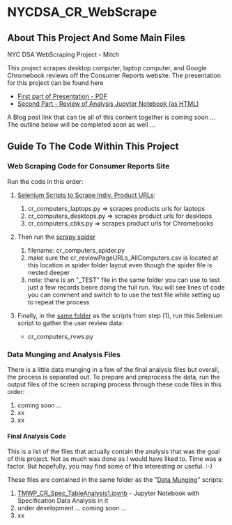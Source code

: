 # NYCDSA_CR_WebScrape

## About This Project And Some Main Files

NYC DSA WebScraping Project - Mitch

This project scrapes desktop computer, laptop computer, and Google Chromebook reviews off the Consumer Reports website.  The presentation for this project can be found here

- [First part of Presentation - PDF](https://github.com/TheMitchWorksPro/NYCDSA_CR_WebScrape/blob/master/Adventures%20in%20Data%20Munging.pdf)
- [Second Part - Review of Analysis Jupyter Notebook (as HTML)](http://htmlpreview.github.io/?https://github.com/TheMitchWorksPro/NYCDSA_CR_WebScrape/blob/master/TMWP_CR_Spec_TableAnalysis1.html)

A Blog post link that can tie all of this content together is coming soon ...  The outline below will be completed soon as well ...

## Guide To The Code Within This Project
### Web Scraping Code for Consumer Reports Site

Run the code in this order:

1. [Selenium Scripts to Scrape Indiv. Product URLs](https://github.com/TheMitchWorksPro/NYCDSA_CR_WebScrape/tree/master/WebScraping/):
   1. cr_computers_laptops.py  => scrapes products urls for laptops
   2. cr_computers_desktops.py => scrapes product urls for desktops
   3. cr_computers_cbks.py     => scrapes product urls for Chromebooks
  
2. Then run the [scrapy spider](https://github.com/TheMitchWorksPro/NYCDSA_CR_WebScrape/tree/master/WebScraping/cr_computers/cr_computers/spiders) 
   1. filename:  cr_computers_spider.py
   2. make sure the cr_reviewPageURLs_AllComputers.csv is located at this location in spider folder layout even though the spider file is nested deeper
   3. note: there is an "_TEST" file in the same folder you can use to test just a few records beore doing the full run.  You will see lines of code you can comment and switch to to use the test file while setting up to repeat the process
   
3. Finally, in the [same folder](https://github.com/TheMitchWorksPro/NYCDSA_CR_WebScrape/tree/master/WebScraping/) as the scripts from step (1), run this Selenium script to gather the user review data:
   - cr_computers_rvws.py

### Data Munging and Analysis Files

There is a little data munging in a few of the final analysis files but overall, the process is separated out.  To prepare
and preprocess the data, run the output files of the screen scraping process through these code files in this order:

1. coming soon ...
2. xx
3. xx

#### Final Analysis Code

This is a list of the files that actually contain the analysis that was the goal of this project.  Not as much was done
as I would have liked to.  Time was a factor.  But hopefully, you may find some of this interesting or useful.  :-)

These files are contained in the same folder as the "[Data Munging](https://github.com/TheMitchWorksPro/NYCDSA_CR_WebScrape/tree/master/Data_Munging)" scripts:

1. [TMWP_CR_Spec_TableAnalysis1.ipynb](https://github.com/TheMitchWorksPro/NYCDSA_CR_WebScrape/blob/master/Data_Munging/TMWP_CR_Spec_TableAnalysis1.ipynb) - Jupyter Notebook with Specification Data Analysis in it
2. under development ... coming soon ...
3. xx

